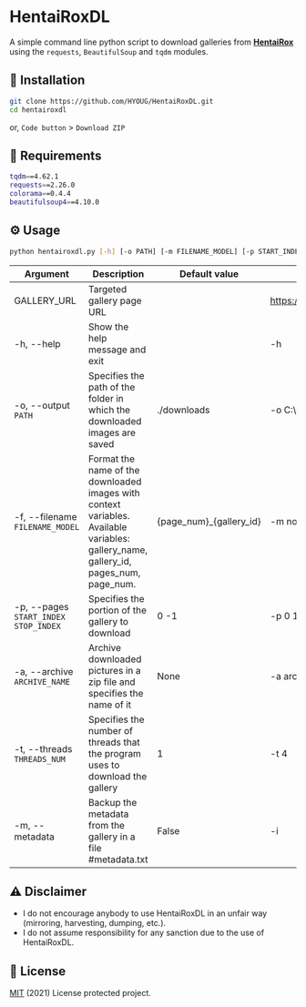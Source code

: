 # HentaiRoxDL
A simple command line python script to download galleries from [**HentaiRox**](https://hentairox.com/) using the `requests`, `BeautifulSoup` and `tqdm` modules.

## 💾 Installation
```bash
git clone https://github.com/HYOUG/HentaiRoxDL.git
cd hentairoxdl
```
or, `Code button` > `Download ZIP`

## 🔌 Requirements
```bash
tqdm==4.62.1
requests==2.26.0
colorama==0.4.4
beautifulsoup4==4.10.0
```

## ⚙️ Usage 
```bash
python hentairoxdl.py [-h] [-o PATH] [-m FILENAME_MODEL] [-p START_INDEX STOP_INDEX] [-z ZIPFILE_NAME] [-l] [-i] GALLERY_URL [GALLERY_URL ...]
```

Argument | Description | Default value | Example
------------ | ------------- | ------------- | -------------
GALLERY_URL | Targeted gallery page URL |  | https://hentairox.com/gallery/362424/
-h, --help | Show the help message and exit |  | -h
-o, --output `PATH`| Specifies the path of the folder in which the downloaded images are saved | ./downloads | -o C:\Users\johndoe\Downloads
-f, --filename `FILENAME_MODEL`| Format the name of the downloaded images with context variables. Available variables: gallery_name, gallery_id, pages_num, page_num. | {page_num}_{gallery_id} | -m no.{page_num}
-p, --pages `START_INDEX` `STOP_INDEX` | Specifies the portion of the gallery to download | 0 -1 | -p 0 101
-a, --archive `ARCHIVE_NAME` | Archive downloaded pictures in a zip file and specifies the name of it | None | -a archived_gallery
-t, --threads `THREADS_NUM` | Specifies the number of threads that the program uses to download the gallery | 1 | -t 4 
-m, --metadata | Backup the metadata from the gallery in a file #metadata.txt | False | -i

## ⚠️ Disclaimer
- I do not encourage anybody to use HentaiRoxDL in an unfair way (mirroring, harvesting, dumping, etc.).
- I do not assume responsibility for any sanction due to the use of HentaiRoxDL.

## 📜 License 
[MIT](https://choosealicense.com/licenses/mit/) (2021) License protected project.
